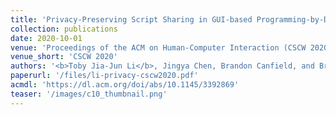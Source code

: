 ```yaml
---
title: 'Privacy-Preserving Script Sharing in GUI-based Programming-by-Demonstration Systems'
collection: publications
date: 2020-10-01
venue: 'Proceedings of the ACM on Human-Computer Interaction (CSCW 2020)'
venue_short: 'CSCW 2020'
authors: '<b>Toby Jia-Jun Li</b>, Jingya Chen, Brandon Canfield, and Brad A. Myers'
paperurl: '/files/li-privacy-cscw2020.pdf'
acmdl: 'https://dl.acm.org/doi/abs/10.1145/3392869'
teaser: '/images/c10_thumbnail.png'
---
```

